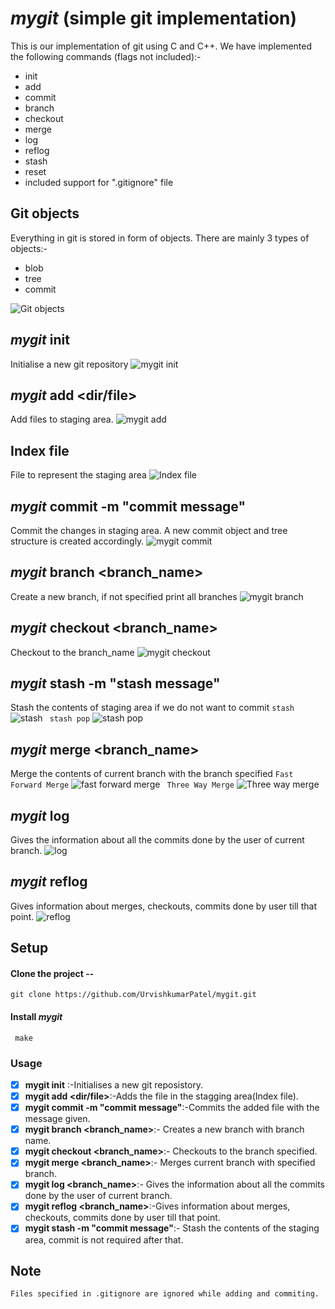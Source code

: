 # *mygit* (simple git implementation)

This is our implementation of git using C and C++. 
We have implemented the following commands (flags not included):-

- init
- add
- commit
- branch
- checkout
- merge
- log
- reflog
- stash
- reset
- included support for ".gitignore" file

## Git objects
Everything in git is stored in form of objects.
There are mainly 3 types of objects:-

- blob
- tree
- commit

![Git objects](img/0005.jpg "Git objects")

## *mygit* init
Initialise a new git repository 
![mygit init](img/0007.jpg "mygit init")

## *mygit* add <dir/file>
Add files to staging area.
![mygit add](img/0008.jpg "mygit add")

## Index file
File to represent the staging area
![Index file](img/0009.jpg "Index file")

## *mygit* commit -m "commit message"
Commit the changes in staging area. A new commit object and tree structure is created accordingly.
![mygit commit](img/0012.jpg "mygit commit")

## *mygit* branch <branch_name>
Create a new branch, if not specified print all branches
![mygit branch](img/0014.jpg "mygit branch")
## *mygit* checkout <branch_name>
Checkout to the branch_name
![mygit checkout](img/0016.jpg "mygit commit")
## *mygit* stash -m "stash message"
Stash the contents of staging area if we do not want to commit
``` stash ```
![stash](img/0018.jpg "stash")
``` stash pop```
![stash pop](img/0019.jpg "stash pop")

## *mygit* merge <branch_name>
Merge the contents of current branch with the branch specified
```Fast Forward Merge```
![fast forward merge](img/0021.jpg "fast forward merge")
``` Three Way Merge```
![Three way merge](img/0023.jpg "Three way merge")
## *mygit* log 
Gives the information about all the commits done by the user of current branch.
![log](img/0025.jpg "log")
## *mygit* reflog
Gives information about merges, checkouts, commits done by user till that point.
![reflog](img/0026.jpg "reflog")


## Setup

#### Clone the project --
```
git clone https://github.com/UrvishkumarPatel/mygit.git
```
#### Install *mygit* 
```
 make
```


### Usage

-  [x] **mygit init** :-Initialises a new git reposistory.
-  [x] **mygit add <dir/file>**:-Adds the file in the stagging area(Index file).
-  [x] **mygit commit -m "commit message"**:-Commits the added file with the message given.
-  [x] **mygit branch <branch_name>**:- Creates a new branch with branch name.
-  [x] **mygit checkout <branch_name>**:- Checkouts to the branch specified.
-  [x] **mygit merge <branch_name>**:- Merges current branch with specified branch.
-  [x] **mygit log <branch_name>**:- Gives the information about all the commits done by the user of current branch.
-  [x] **mygit reflog <branch_name>**:-Gives information about merges, checkouts, commits done by user till that point.
-  [x] **mygit stash -m "commit message"**:- Stash the contents of the staging area, commit is not required after that.

## Note
```
Files specified in .gitignore are ignored while adding and commiting.
```
